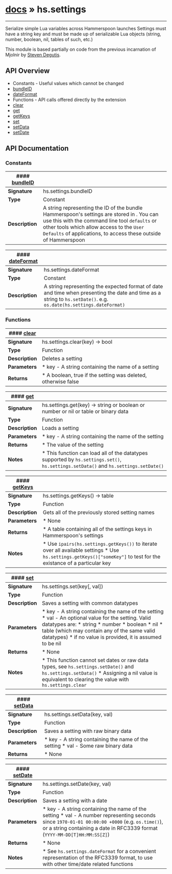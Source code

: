 # [docs](index.md) » hs.settings
---

Serialize simple Lua variables across Hammerspoon launches
Settings must have a string key and must be made up of serializable Lua objects (string, number, boolean, nil, tables of such, etc.)

This module is based partially on code from the previous incarnation of Mjolnir by [Steven Degutis](https://github.com/sdegutis/).


## API Overview
* Constants - Useful values which cannot be changed
 * [bundleID](#bundleID)
 * [dateFormat](#dateFormat)
* Functions - API calls offered directly by the extension
 * [clear](#clear)
 * [get](#get)
 * [getKeys](#getKeys)
 * [set](#set)
 * [setData](#setData)
 * [setDate](#setDate)

## API Documentation

### Constants

| #### [bundleID](#bundleID)    |                                                                           |
| --------------------------------------------|---------------------------------------------------------------------------|
| **Signature**                               | hs.settings.bundleID                                                            |
| **Type**                                    | Constant                                                           |
| **Description**                             | A string representing the ID of the bundle Hammerspoon's settings are stored in . You can use this with the command line tool `defaults` or other tools which allow access to the `User Defaults` of applications, to access these outside of Hammerspoon                                                           |

| #### [dateFormat](#dateFormat)    |                                                                           |
| --------------------------------------------|---------------------------------------------------------------------------|
| **Signature**                               | hs.settings.dateFormat                                                            |
| **Type**                                    | Constant                                                           |
| **Description**                             | A string representing the expected format of date and time when presenting the date and time as a string to `hs.setDate()`.  e.g. `os.date(hs.settings.dateFormat)`                                                           |

### Functions

| #### [clear](#clear)    |                                                                           |
| --------------------------------------------|---------------------------------------------------------------------------|
| **Signature**                               | hs.settings.clear(key) -> bool                                                            |
| **Type**                                    | Function                                                           |
| **Description**                             | Deletes a setting                                                           |
| **Parameters**                              |  * key - A string containing the name of a setting         |
| **Returns**                                 |  * A boolean, true if the setting was deleted, otherwise false                  |

| #### [get](#get)    |                                                                           |
| --------------------------------------------|---------------------------------------------------------------------------|
| **Signature**                               | hs.settings.get(key) -> string or boolean or number or nil or table or binary data                                                            |
| **Type**                                    | Function                                                           |
| **Description**                             | Loads a setting                                                           |
| **Parameters**                              |  * key - A string containing the name of the setting         |
| **Returns**                                 |  * The value of the setting                  |
| **Notes**                                   |  * This function can load all of the datatypes supported by `hs.settings.set()`, `hs.settings.setData()` and `hs.settings.setDate()`                        |

| #### [getKeys](#getKeys)    |                                                                           |
| --------------------------------------------|---------------------------------------------------------------------------|
| **Signature**                               | hs.settings.getKeys() -> table                                                            |
| **Type**                                    | Function                                                           |
| **Description**                             | Gets all of the previously stored setting names                                                           |
| **Parameters**                              |  * None         |
| **Returns**                                 |  * A table containing all of the settings keys in Hammerspoon's settings                  |
| **Notes**                                   |  * Use `ipairs(hs.settings.getKeys())` to iterate over all available settings * Use `hs.settings.getKeys()["someKey"]` to test for the existance of a particular key                        |

| #### [set](#set)    |                                                                           |
| --------------------------------------------|---------------------------------------------------------------------------|
| **Signature**                               | hs.settings.set(key[, val])                                                            |
| **Type**                                    | Function                                                           |
| **Description**                             | Saves a setting with common datatypes                                                           |
| **Parameters**                              |  * key - A string containing the name of the setting * val - An optional value for the setting. Valid datatypes are:   * string   * number   * boolean   * nil   * table (which may contain any of the same valid datatypes) * if no value is provided, it is assumed to be nil         |
| **Returns**                                 |  * None                  |
| **Notes**                                   |  * This function cannot set dates or raw data types, see `hs.settings.setDate()` and `hs.settings.setData()` * Assigning a nil value is equivalent to clearing the value with `hs.settings.clear`                        |

| #### [setData](#setData)    |                                                                           |
| --------------------------------------------|---------------------------------------------------------------------------|
| **Signature**                               | hs.settings.setData(key, val)                                                            |
| **Type**                                    | Function                                                           |
| **Description**                             | Saves a setting with raw binary data                                                           |
| **Parameters**                              |  * key - A string containing the name of the setting * val - Some raw binary data         |
| **Returns**                                 |  * None                  |

| #### [setDate](#setDate)    |                                                                           |
| --------------------------------------------|---------------------------------------------------------------------------|
| **Signature**                               | hs.settings.setDate(key, val)                                                            |
| **Type**                                    | Function                                                           |
| **Description**                             | Saves a setting with a date                                                           |
| **Parameters**                              |  * key - A string containing the name of the setting * val - A number representing seconds since `1970-01-01 00:00:00 +0000` (e.g. `os.time()`), or a string containing a date in RFC3339 format (`YYYY-MM-DD[T]HH:MM:SS[Z]`)         |
| **Returns**                                 |  * None                  |
| **Notes**                                   |  * See `hs.settings.dateFormat` for a convenient representation of the RFC3339 format, to use with other time/date related functions                        |

